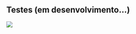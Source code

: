 ## Testes (em desenvolvimento...)

![](https://vizir.com.br/wp-content/uploads/2016/06/CartolaZoeira-300x300.jpg)
